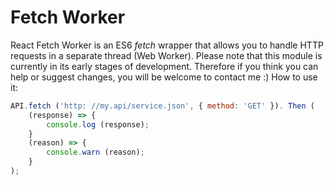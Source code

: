 # Fetch Worker


React Fetch Worker is an ES6 *fetch* wrapper that allows you to handle HTTP requests in a separate thread (Web Worker).
Please note that this module is currently in its early stages of development. Therefore if you think you can help or suggest changes, you will be welcome to contact me :)
How to use it:


```js
API.fetch ('http: //my.api/service.json', { method: 'GET' }). Then (
    (response) => {
        console.log (response);
    }
    (reason) => {
        console.warn (reason);
    }
);
```
